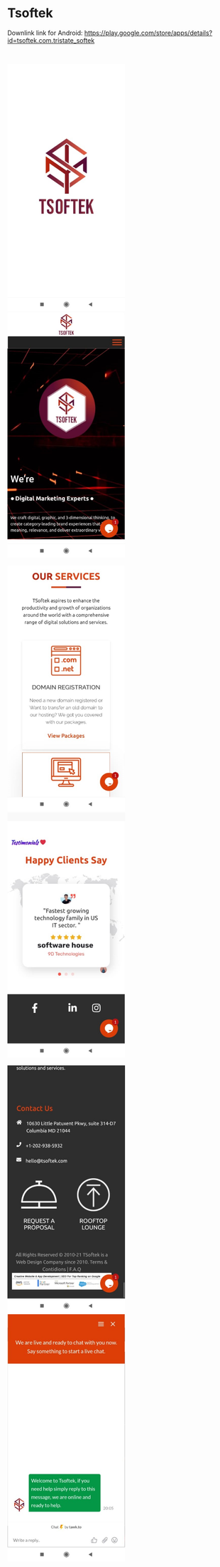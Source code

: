 # Tsoftek

Downlink link for Android: https://play.google.com/store/apps/details?id=tsoftek.com.tristate_softek

&nbsp;

<img src="images/1.jpeg" width=265, height:270>  &nbsp;   &nbsp; <img src="images/2.jpeg" width=265, height:270> 

<img src="images/3.jpeg" width=265, height:270>  &nbsp;   &nbsp; <img src="images/4.jpeg" width=265, height:270>

<img src="images/5.jpeg" width=265, height:270>  &nbsp;   &nbsp; <img src="images/6.jpeg" width=265, height:270> 
